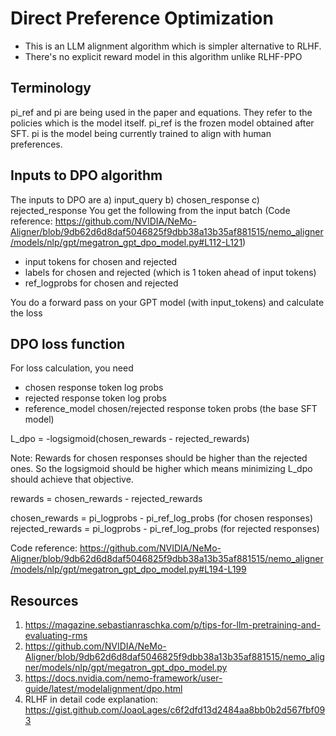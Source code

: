 # Direct Preference Optimization
- This is an LLM alignment algorithm which is simpler alternative to RLHF. 
- There's no explicit reward model in this algorithm unlike RLHF-PPO

## Terminology
pi_ref and pi are being used in the paper and equations. They refer to the policies which is the model itself. pi_ref is the frozen model obtained after SFT. pi is the model being 
currently trained to align with human preferences.

## Inputs to DPO algorithm
The inputs to DPO are a) input_query b) chosen_response c) rejected_response
You get the following from the input batch (Code reference: https://github.com/NVIDIA/NeMo-Aligner/blob/9db62d6d8daf5046825f9dbb38a13b35af881515/nemo_aligner/models/nlp/gpt/megatron_gpt_dpo_model.py#L112-L121)
- input tokens for chosen and rejected
- labels for chosen and rejected (which is 1 token ahead of input tokens)
- ref_logprobs for chosen and rejected

You do a forward pass on your GPT model (with input_tokens) and calculate the loss

## DPO loss function
For loss calculation, you need 
- chosen response token log probs 
- rejected response token log probs
- reference_model chosen/rejected response token probs (the base SFT model)

L_dpo = -logsigmoid(chosen_rewards - rejected_rewards)

Note: Rewards for chosen responses should be higher than the rejected ones. So the logsigmoid should be higher which means minimizing L_dpo should achieve that objective.

rewards = chosen_rewards - rejected_rewards

chosen_rewards = pi_logprobs - pi_ref_log_probs (for chosen responses)
rejected_rewards = pi_logprobs - pi_ref_log_probs (for rejected responses)

Code reference: <a href="https://github.com/NVIDIA/NeMo-Aligner/blob/9db62d6d8daf5046825f9dbb38a13b35af881515/nemo_aligner/models/nlp/gpt/megatron_gpt_dpo_model.py#L194-L199">https://github.com/NVIDIA/NeMo-Aligner/blob/9db62d6d8daf5046825f9dbb38a13b35af881515/nemo_aligner/models/nlp/gpt/megatron_gpt_dpo_model.py#L194-L199</a>

## Resources
1) https://magazine.sebastianraschka.com/p/tips-for-llm-pretraining-and-evaluating-rms
2) https://github.com/NVIDIA/NeMo-Aligner/blob/9db62d6d8daf5046825f9dbb38a13b35af881515/nemo_aligner/models/nlp/gpt/megatron_gpt_dpo_model.py
3) https://docs.nvidia.com/nemo-framework/user-guide/latest/modelalignment/dpo.html
4) RLHF in detail code explanation: https://gist.github.com/JoaoLages/c6f2dfd13d2484aa8bb0b2d567fbf093



